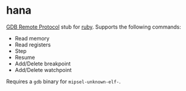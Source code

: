 # hana

[GDB Remote Protocol](https://www-zeuthen.desy.de/unix/unixguide/infohtml/gdb/Remote-Protocol.html) stub for [ruby](https://github.com/Ruenzuo/ruby). Supports the following commands:

* Read memory
* Read registers
* Step
* Resume
* Add/Delete breakpoint
* Add/Delete watchpoint

Requires a `gdb` binary for `mipsel-unknown-elf-`.
